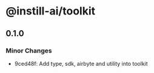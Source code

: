 # @instill-ai/toolkit

## 0.1.0

### Minor Changes

- 9ced48f: Add type, sdk, airbyte and utility into toolkit
